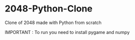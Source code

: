 # 2048-Python-Clone

Clone of 2048 made with Python from scratch

IMPORTANT : To run you need to install pygame and numpy
